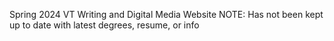 Spring 2024 VT Writing and Digital Media Website 
NOTE: Has not been kept up to date with latest degrees, resume, or info
